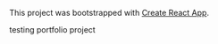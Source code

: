 This project was bootstrapped with [Create React App](https://github.com/facebook/create-react-app).

testing portfolio project